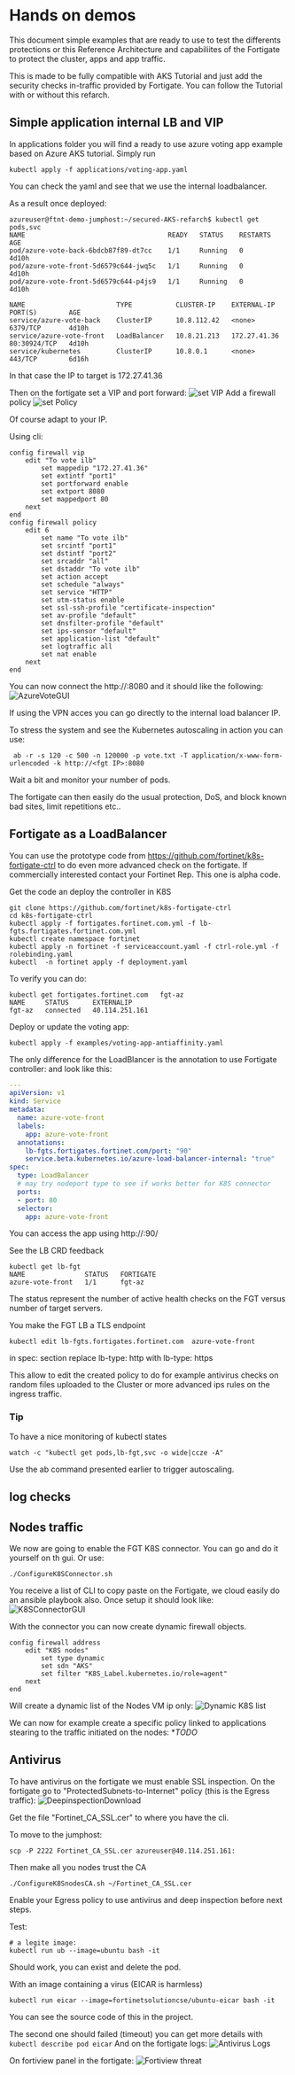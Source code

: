 # Hands on demos

This document simple examples that are ready to use to test the differents protections or this Reference Architecture and capabiliites of the Fortigate to protect the cluster, apps and app traffic.

This is made to be fully compatible with AKS Tutorial and just add the security checks in-traffic provided by Fortigate.
You can follow the Tutorial with or without this refarch.




## Simple application internal LB and VIP

In applications folder you will find a ready to use azure voting app example based on Azure AKS tutorial.
Simply run
```shell
kubectl apply -f applications/voting-app.yaml
```
You can check the yaml and see that we use the internal loadbalancer.

As a result once deployed:
```shell
azureuser@ftnt-demo-jumphost:~/secured-AKS-refarch$ kubectl get pods,svc
NAME                                    READY   STATUS    RESTARTS   AGE
pod/azure-vote-back-6bdcb87f89-dt7cc    1/1     Running   0          4d10h
pod/azure-vote-front-5d6579c644-jwq5c   1/1     Running   0          4d10h
pod/azure-vote-front-5d6579c644-p4js9   1/1     Running   0          4d10h

NAME                       TYPE           CLUSTER-IP    EXTERNAL-IP    PORT(S)        AGE
service/azure-vote-back    ClusterIP      10.8.112.42   <none>         6379/TCP       4d10h
service/azure-vote-front   LoadBalancer   10.8.21.213   172.27.41.36   80:30924/TCP   4d10h
service/kubernetes         ClusterIP      10.8.0.1      <none>         443/TCP        6d16h
```

In that case the IP to target is 172.27.41.36

Then on the fortigate set a VIP and port forward:
![set VIP](images/SimpleAppVip.png)
Add a firewall policy
![set Policy](images/SimpleAppPolicy.png)

Of course adapt to your IP.

Using cli:
```shell
config firewall vip
    edit "To vote ilb"
        set mappedip "172.27.41.36"
        set extintf "port1"
        set portforward enable
        set extport 8080
        set mappedport 80
    next
end
config firewall policy
    edit 6
        set name "To vote ilb"
        set srcintf "port1"
        set dstintf "port2"
        set srcaddr "all"
        set dstaddr "To vote ilb"
        set action accept
        set schedule "always"
        set service "HTTP"
        set utm-status enable
        set ssl-ssh-profile "certificate-inspection"
        set av-profile "default"
        set dnsfilter-profile "default"
        set ips-sensor "default"
        set application-list "default"
        set logtraffic all
        set nat enable
    next
end
```

You can now connect the http://<fgt IP>:8080 and it should like the following:
![AzureVoteGUI](images/AzureVoteGUI.png)

If using the VPN acces you can go directly to the internal load balancer IP.

To stress the system and see the Kubernetes autoscaling in action you can use:
```shell
 ab -r -s 120 -c 500 -n 120000 -p vote.txt -T application/x-www-form-urlencoded -k http://<fgt IP>:8080
```
Wait a bit and monitor your number of pods.

The fortigate can then easily do the usual protection, DoS, and block known bad sites, limit repetitions etc..


## Fortigate as a LoadBalancer

You can use the prototype code from https://github.com/fortinet/k8s-fortigate-ctrl to do even more advanced check 
on the fortigate. If commercially interested contact your Fortinet Rep. This one is alpha code.

Get the code an deploy the controller in K8S
```shell
git clone https://github.com/fortinet/k8s-fortigate-ctrl
cd k8s-fortigate-ctrl
kubectl apply -f fortigates.fortinet.com.yml -f lb-fgts.fortigates.fortinet.com.yml 
kubectl create namespace fortinet
kubectl apply -n fortinet -f serviceaccount.yaml -f ctrl-role.yml -f rolebinding.yaml 
kubectl  -n fortinet apply -f deployment.yaml
```
To verify you can do:
```shell
kubectl get fortigates.fortinet.com   fgt-az
NAME     STATUS      EXTERNALIP
fgt-az   connected   40.114.251.161
```

Deploy or update the voting app:
```shell
kubectl apply -f examples/voting-app-antiaffinity.yaml
```
The only difference for the LoadBlancer is the annotation to use Fortigate controller:
and look like this:
```yaml
---
apiVersion: v1
kind: Service
metadata:
  name: azure-vote-front
  labels:
    app: azure-vote-front
  annotations:
    lb-fgts.fortigates.fortinet.com/port: "90"
    service.beta.kubernetes.io/azure-load-balancer-internal: "true"
spec:
  type: LoadBalancer
  # may try nodeport type to see if works better for K8S connector
  ports:
  - port: 80
  selector:
    app: azure-vote-front
```

You can access the app using http://<FGT public IP>:90/

See the LB CRD feedback
```shell
kubectl get lb-fgt
NAME               STATUS   FORTIGATE
azure-vote-front   1/1      fgt-az
```
The status represent the number of active health checks on the FGT versus number of target servers.

You make the FGT LB a TLS endpoint
```shell
kubectl edit lb-fgts.fortigates.fortinet.com  azure-vote-front
```
in spec: section replace   lb-type: http with   lb-type: https 

This allow to edit the created policy to do for example antivirus checks on random files uploaded to the Cluster or more advanced ips rules on the ingress traffic.


### Tip
To have a nice monitoring of kubectl states
```shell script
watch -c "kubectl get pods,lb-fgt,svc -o wide|ccze -A"
```
Use the ab command presented earlier to trigger autoscaling.

## log checks

## Nodes traffic

We now are going to enable the FGT K8S connector. You can go and do it yourself on th gui.
Or use:
```shell
./ConfigureK8SConnector.sh
```
You receive a list of CLI to copy paste on the Fortigate, we cloud easily do an ansible playbook also.
Once setup it should look like:
![K8SConnectorGUI](images/K8SConnectorGUI.png)

With the connector you can now create dynamic firewall objects.
````shell
config firewall address
    edit "K8S nodes"
        set type dynamic
        set sdn "AKS"
        set filter "K8S_Label.kubernetes.io/role=agent"
    next
end
````
Will create a dynamic list of the Nodes VM ip only:
![Dynamic K8S list](images/DynamicK8SList.png)


We can now for example create a specific policy linked to applications stearing to the traffic initiated on the nodes:
**TODO*

## Antivirus

To have antivirus on the fortigate we must enable SSL inspection.
On the fortigate go to "ProtectedSubnets-to-Internet" policy (this is the Egress traffic):
![DeepinspectionDownload](images/DeepinspectionDownload.png)

Get the file "Fortinet_CA_SSL.cer" to where you have the cli.

To move to the jumphost:
````shell
scp -P 2222 Fortinet_CA_SSL.cer azureuser@40.114.251.161:
````

Then make all you nodes trust the CA
```shell
./ConfigureK8SnodesCA.sh ~/Fortinet_CA_SSL.cer 
```
Enable your Egress policy to use antivirus and deep inspection before next steps.

Test:
```shell
# a legite image:
kubectl run ub --image=ubuntu bash -it
```
Should work, you can exist and delete the pod.


With an image containing a virus (EICAR is harmless)
```shell
kubectl run eicar --image=fortinetsolutioncse/ubuntu-eicar bash -it
```
You can see the source code of this in the project.

The second one should failed (timeout) you can get more details with ```kubectl describe pod eicar```
And on the fortigate logs:
![Antivirus Logs](images/Logsantivirus.png)

On fortiview panel in the fortigate:
![Fortiview threat](images/FortiviewAntivirus.png)














